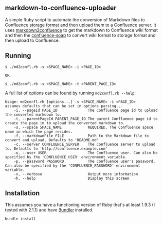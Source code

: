 markdown-to-confluence-uploader
-----------
A simple Ruby script to automate the conversion of Markdown files to Confluence [storage format]() and then upload them to a Confluence server.  It uses [markdown2confluence](https://github.com/jedi4ever/markdown2confluence) to get the markdown to Confluence wiki format and then the [confluence-soap](https://github.com/intridea/confluence-soap) to convert wiki format to storage format and then upload to Confluence.

Running
-------

	$ ./md2confl.rb -s <SPACE_NAME> -i <PAGE_ID>

    OR

	$ ./md2confl.rb -s <SPACE_NAME> -t <PARENT_PAGE_ID>

A full list of options can be found by running `md2confl.rb --help`:

	Usage: md2confl.rb [options...] -s <SPACE_NAME> -i <PAGE_ID>
	assumes defaults that can be set in options parsing...
	    -i, --pageId PAGE_ID              The Confluence page id to upload the converted markdown to.
	    -t, --parentPageId PARENT_PAGE_ID The parent Confluence page id to create the page in to upload the converted markdown to.
	    -s, --space SPACE_NAME            REQUIRED. The Confluence space name in which the page resides.
	    -f, --markdownFile FILE           Path to the Markdown file to convert and upload. Defaults to 'README.md'
	    -c, --server CONFLUENCE_SERVER    The Confluence server to upload to. Defaults to 'http://confluence.example.com'
	    -u, --user USER                   The Confluence user. Can also be specified by the 'CONFLUENCE_USER' environment variable.
	    -p, --password PASSWORD           The Confluence user's password. Can also be specified by the 'CONFLUENCE_PASSWORD' environment variable.
	    -v, --verbose                     Output more information
	    -h, --help                        Display this screen


Installation
------------
This assumes you have a functioning version of Ruby that's at least 1.9.3 (I tested with 2.1.1) and have [Bundler](http://bundler.io/) installed.

	bundle install

